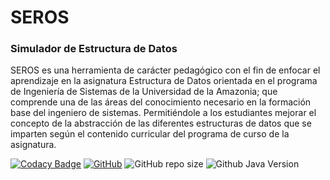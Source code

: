 # SEROS
### Simulador de Estructura de Datos
SEROS es una herramienta de carácter pedagógico con el fin de enfocar el aprendizaje en la asignatura Estructura de Datos orientada en el programa de Ingeniería de Sistemas de la Universidad de la Amazonia; que comprende una de las áreas del conocimiento necesario en la formación base del ingeniero de sistemas. Permitiéndole a los estudiantes mejorar el concepto de la abstracción de las diferentes estructuras de datos que se imparten según el contenido curricular del programa de curso de la asignatura.

[![Codacy Badge](https://api.codacy.com/project/badge/Grade/e64294fa98314fad8704cdc2ef88e22b)](https://www.codacy.com/app/Reymon99/SimuladorTDA?utm_source=github.com&amp;utm_medium=referral&amp;utm_content=Reymon99/SimuladorTDA&amp;utm_campaign=Badge_Grade) [![GitHub](https://img.shields.io/github/license/Reymon99/SimuladorTDA)](https://github.com/Reymon99/SimuladorTDA/blob/master/LICENSE) ![GitHub repo size](https://img.shields.io/github/repo-size/Reymon99/SimuladorTDA) ![Github Java Version](https://img.shields.io/badge/Java%20Version-13-brightgreen) 
